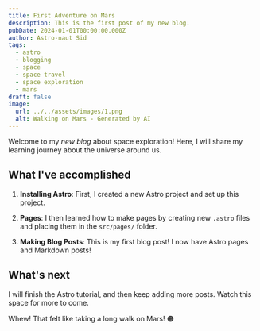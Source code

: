 ```yaml
---
title: First Adventure on Mars
description: This is the first post of my new blog.
pubDate: 2024-01-01T00:00:00.000Z
author: Astro-naut Sid
tags:
  - astro
  - blogging
  - space
  - space travel
  - space exploration
  - mars
draft: false
image:
  url: ../../assets/images/1.png
  alt: Walking on Mars - Generated by AI
---
```


Welcome to my _new blog_ about space exploration! Here, I will share my learning journey about the universe around us.

## What I've accomplished

1. **Installing Astro**: First, I created a new Astro project and set up this project.

2. **Pages**: I then learned how to make pages by creating new `.astro` files and placing them in the `src/pages/` folder.

3. **Making Blog Posts**: This is my first blog post! I now have Astro pages and Markdown posts!

## What's next

I will finish the Astro tutorial, and then keep adding more posts. Watch this space for more to come.

Whew! That felt like taking a long walk on Mars! 🟠
